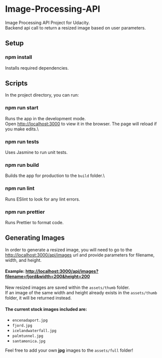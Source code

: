 # Image-Processing-API

Image Processing API Project for Udacity.\
Backend api call to return a resized image based on user parameters.

## Setup
### npm install
Installs required dependencies.

## Scripts
In the project directory, you can run:

### npm run start
Runs the app in the development mode.\
Open [http://localhost:3000](http://localhost:3000) to view it in the browser.
The page will reload if you make edits.\

### npm run tests
Uses Jasmine to run unit tests.

### npm run build
Builds the app for production to the `build` folder.\

### npm run lint
Runs ESlint to look for any lint errors.

### npm run prettier
Runs Prettier to format code.

## Generating Images
In order to generate a resized image, you will need to go to the [http://localhost:3000/api/images](http://localhost:3000/api/images) url and provide parameters for filename, width, and height.

#### Example: [http://localhost:3000/api/images?filename=fjord&width=200&height=200](http://localhost:3000/api/images?filename=fjord&width=200&height=200)

New resized images are saved within the `assets/thumb` folder.\
If an image of the same width and height already exists in the `assets/thumb` folder, it will be returned instead.
#### The current stock images included are:
* `encenadaport.jpg`
* `fjord.jpg`
* `icelandwaterfall.jpg`
* `palmtunnel.jpg`
* `santamonica.jpg`

Feel free to add your own __jpg__ images to the `assets/full` folder!
